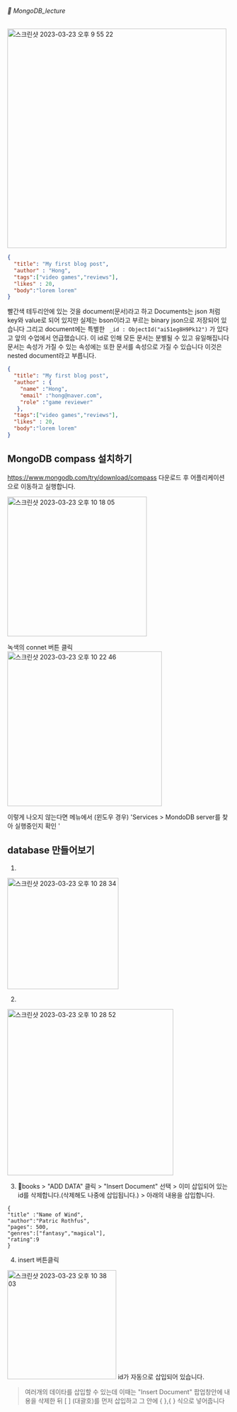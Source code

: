 ###### :cactus:  MongoDB_lecture


<img width="495" alt="스크린샷 2023-03-23 오후 9 55 22" src="https://user-images.githubusercontent.com/48478079/227210835-4ef62b22-1052-4b3b-96b0-8f127b9082f4.png">   

``` json
{
  "title": "My first blog post",
  "author" : "Hong",
  "tags":["video games","reviews"],
  "likes" : 20,
  "body":"lorem lorem"
}
```    
빨간색 테두리안에 있는 것을 document(문서)라고 하고  Documents는 json 처럼 key와 value로 되어 있지만 실제는 bson이라고 부르는 binary json으로 저장되어 있습니다 
그리고 document에는 특별한 ``` _id : ObjectId("ai51eg8H9Pk12")``` 가 있다고 앞의 수업에서 언급했습니다.  이 id로 인해 모든 문서는 분별될 수 있고 유일해집니다 
문서는 속성가 가질 수 있는 속성에는 또한 문서를 속성으로 가질 수 있습니다 이것은 nested document라고 부릅니다.

``` json
{
  "title": "My first blog post",
  "author" : {
    "name" :"Hong",
    "email" :"hong@naver.com",
    "role" :"game reviewer"
   },
  "tags":["video games","reviews"],
  "likes" : 20,
  "body":"lorem lorem"
}
```   

## MongoDB compass 설치하기 
https://www.mongodb.com/try/download/compass   다운로드 후 어플리케이션으로 이동하고 실행합니다. 

<img width="315" alt="스크린샷 2023-03-23 오후 10 18 05" src="https://user-images.githubusercontent.com/48478079/227216244-6ca4fc6c-cbd0-4bb0-bbdc-1f7ac3c6a935.png">

녹색의 connet 버튼 클릭  
<img width="349" alt="스크린샷 2023-03-23 오후 10 22 46" src="https://user-images.githubusercontent.com/48478079/227217406-eaf35754-7e44-4788-b504-bbbca8e6bbff.png">

 
이렇게 나오지 않는다면 메뉴에서 (윈도우 경우) 'Services > MondoDB server를 찾아 실행중인지 확인 '   

## database 만들어보기  
1. 
<img width="251" alt="스크린샷 2023-03-23 오후 10 28 34" src="https://user-images.githubusercontent.com/48478079/227219065-8616ab9e-636c-4e57-9bc8-c27c233aecf1.png">   

2. 
<img width="375" alt="스크린샷 2023-03-23 오후 10 28 52" src="https://user-images.githubusercontent.com/48478079/227219118-48ec5985-5833-4edb-9eae-b0fc31198816.png">   

3. 📁books > "ADD DATA" 클릭 > "Insert Document" 선택 > 이미 삽입되어 있는 id를 삭제합니다.(삭제해도 나중에 삽입됩니다.) > 아래의 내용을 삽입합니다.  

```
{
"title" :"Name of Wind",
"author":"Patric Rothfus",
"pages": 500,
"genres":["fantasy","magical"],
"rating":9
}
```   
4. insert 버튼클릭  

<img width="246" alt="스크린샷 2023-03-23 오후 10 38 03" src="https://user-images.githubusercontent.com/48478079/227221306-d5c0631a-362d-4241-89f8-5d419ec6e03f.png"> 
id가 자동으로 삽입되어 있습니다.   

> 여러개의 데이타를 삽입할 수 있는데 이때는 "Insert Document" 팝업창안에 내용을 삭제한 뒤  [  ] (대괄호)를 먼저 삽입하고 그 안에 { },{ } 식으로 넣어줍니다 
